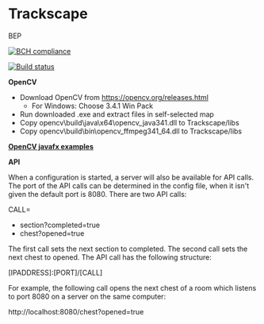 # Trackscape
BEP

[![BCH compliance](https://bettercodehub.com/edge/badge/egedebruin/Trackscape?branch=master)](https://bettercodehub.com/)

[![Build status](https://ci.appveyor.com/api/projects/status/wyfdfhpg79289ceg?svg=true)](https://ci.appveyor.com/project/Jasperkroes/trackscape)



**OpenCV**

* Download OpenCV from https://opencv.org/releases.html
    * For Windows: Choose 3.4.1 Win Pack
* Run downloaded .exe and extract files in self-selected map
* Copy opencv\build\java\x64\opencv_java341.dll to Trackscape/libs
* Copy opencv\build\bin\opencv_ffmpeg341_64.dll to Trackscape/libs

[**OpenCV javafx examples**](https://github.com/opencv-java/opencv-java-tutorials)


**API**

When a configuration is started, a server will also be available for API calls. The port of the API calls can be 
determined in the config file, when it isn't given the default port is 8080. There are two API calls:

CALL=
* section?completed=true
* chest?opened=true

The first call sets the next section to completed. The second call sets the next chest to opened.
The API call has the following structure:

\[IPADDRESS\]:\[PORT\]/\[CALL\]

For example, the following call opens the next chest of a room which listens to port 8080 on a server on the same computer:

http://localhost:8080/chest?opened=true